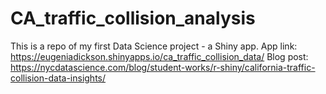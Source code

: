 # CA_traffic_collision_analysis
This is a repo of my first Data Science project - a Shiny app. 
App link:
https://eugeniadickson.shinyapps.io/ca_traffic_collision_data/
Blog post:
https://nycdatascience.com/blog/student-works/r-shiny/california-traffic-collision-data-insights/
